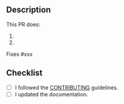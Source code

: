 <!--- IMPORTANTE: Rivedi [come contribuire](https://github.com/teamdigitale/dati-semantic-frontend/blob/main/CONTRIBUTING.md) nel caso tu non l'abbia già fatto. -->
<!--- Inserisci una sintesi delle modifiche nel titolo qui sopra -->

## Description

This PR does:

1. <!--- Descrivi le modifiche in dettaglio -->
2. <!--- Se necessario, aggiungi "Fixes #XX" per chiudere automaticamente la issue indicata in caso di approvazione. -->

Fixes #xxx


## Checklist
<!--- Controlla i punti seguenti, e inserisci una `x` nei campi d'interesse. -->
- [ ] I followed the [CONTRIBUTING](https://github.com/teamdigitale/dati-semantic-frontend/blob/main/CONTRIBUTING.md) guidelines.
- [ ] I updated the documentation.
